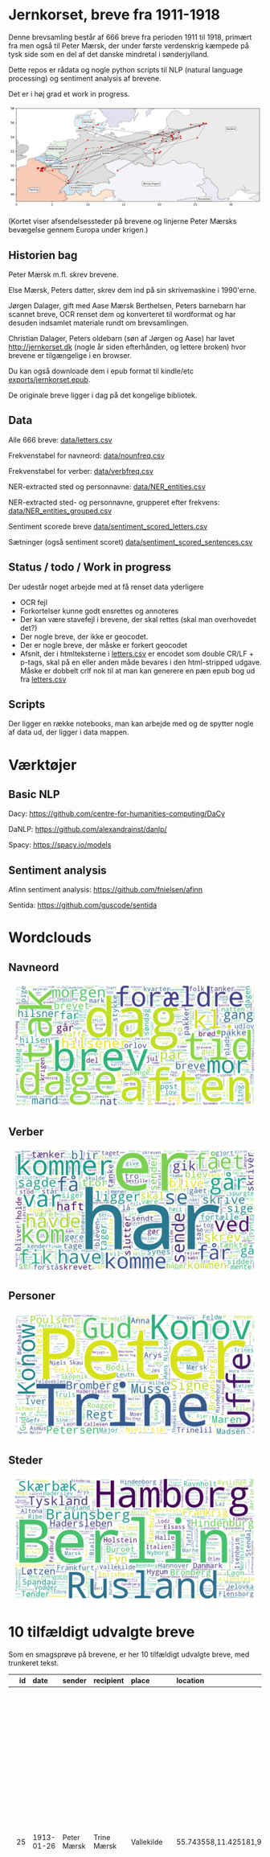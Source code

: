 # Jernkorset, breve fra 1911-1918

Denne brevsamling består af 666 breve fra perioden 1911 til 1918, primært fra men også til Peter Mærsk, der under første verdenskrig kæmpede på tysk side som en del af det danske mindretal i sønderjylland.

Dette repos er rådata og nogle python scripts til NLP (natural language processing) og sentiment analysis af brevene.

Det er i høj grad et work in progress.

![Kort med breve forbundet af linjer](images/letters_connected.png)

(Kortet viser afsendelsessteder på brevene og linjerne Peter Mærsks bevægelse gennem Europa under krigen.)

## Historien bag

Peter Mærsk m.fl. skrev brevene.

Else Mærsk, Peters datter, skrev dem ind på sin skrivemaskine i 1990'erne.

Jørgen Dalager, gift med Aase Mærsk Berthelsen, Peters barnebarn har scannet breve, OCR renset dem og konverteret til wordformat og har desuden indsamlet materiale rundt om brevsamlingen.

Christian Dalager, Peters oldebarn (søn af Jørgen og Aase) har lavet http://jernkorset.dk (nogle år siden efterhånden, og lettere broken) hvor brevene er tilgængelige i en browser.

Du kan også downloade dem i epub format til kindle/etc [exports/jernkorset.epub](exports/jernkorset.epub).

De originale breve ligger i dag på det kongelige bibliotek.

## Data

Alle 666 breve: [data/letters.csv](data/letters.csv)

Frekvenstabel for navneord: [data/nounfreq.csv](data/nounfreq.csv)

Frekvenstabel for verber: [data/verbfreq.csv](data/verbfreq.csv)

NER-extracted sted og personnavne: [data/NER_entities.csv](data/NER_entities.csv)

NER-extracted sted- og personnavne, grupperet efter frekvens: [data/NER_entities_grouped.csv](data/NER_entities_grouped.csv)

Sentiment scorede breve [data/sentiment_scored_letters.csv](data/sentiment_scored_letters.csv)

Sætninger (også sentiment scoret) [data/sentiment_scored_sentences.csv](data/sentiment_scored_sentences.csv)

## Status / todo / Work in progress

Der udestår noget arbejde med at få renset data yderligere

- OCR fejl
- Forkortelser kunne godt ensrettes og annoteres
- Der kan være stavefejl i brevene, der skal rettes (skal man overhovedet det?)
- Der nogle breve, der ikke er geocodet.
- Der er nogle breve, der måske er forkert geocodet
- Afsnit, der i htmlteksterne i [letters.csv](data/letters.json) er encodet som double CR/LF + p-tags, skal på en eller anden måde bevares i den html-stripped udgave. Måske er dobbelt crlf nok til at man kan generere en pæn epub bog ud fra [letters.csv](data/letters.csv)

## Scripts

Der ligger en række notebooks, man kan arbejde med og de spytter nogle af data ud, der ligger i data mappen.

# Værktøjer

## Basic NLP

Dacy: https://github.com/centre-for-humanities-computing/DaCy

DaNLP: https://github.com/alexandrainst/danlp/

Spacy: https://spacy.io/models

## Sentiment analysis

Afinn sentiment analysis: https://github.com/fnielsen/afinn

Sentida: https://github.com/guscode/sentida

# Wordclouds

## Navneord

![navneord](images/nouncloud.png)

## Verber

![verber](images/verbcloud.png)

## Personer

![personer](images/PERcloud.png)

## Steder

![steder](images/LOCcloud.png)

# 10 tilfældigt udvalgte breve

Som en smagsprøve på brevene, er her 10 tilfældigt udvalgte breve, med trunkeret tekst.

|  id | date       | sender      | recipient   | place                         | location                | text                                                                                                                                                                                                                                                                                                                                                                                                                                                                                                                       |
| --: | :--------- | :---------- | :---------- | :---------------------------- | :---------------------- | :------------------------------------------------------------------------------------------------------------------------------------------------------------------------------------------------------------------------------------------------------------------------------------------------------------------------------------------------------------------------------------------------------------------------------------------------------------------------------------------------------------------------- |
|  25 | 1913-01-26 | Peter Mærsk | Trine Mærsk | Vallekilde                    | 55.743558,11.425181,9   | Min kære lille Trine! Tak for brevet. Nej, det kom slet ikke for tidlig. Jeg er altid så glad ved at hore fra Jer derhjemme. Min første nyhed er nu ikke så glædelig. Det er næmlig at mine papirer er kommen hjem igen fra Altona. Og at de ikke vilde have mig. Der må jo være en der synes jeg skulde lidt længere bort. Så nu er det jo, om jeg ikke får Torn at se. Jeg skal jo hjem på Session i Foråret, blot de så ikke tager mig i 3 år. Men vi vil jo dog ikke håbe det. Ja den gamle er kommen hertil. Og [...] |
|  43 | 1914-01-31 | Peter Mærsk | Mor og far  | Løtzen (Gizycko)              | 54.036405,21.7667341,7  | Kære Forældre. Ja I kan vel nok mærke at vi begynder at få lidt mere tid, da jeg ofte skriver om Lørdagen. Jeg har jo ikke fået Jer brev endnu, men derfor kan jeg jo godt skrive lidt forud, og fortælle lidt om den store fødselsdag. Om eftermiddagen havde vi først fætterspisning, som var rigtig godt, men så pokkers lidt. Derefter gik vi i Konkordia og der gik festen rigtig løs: Der var en stor Statue af Kejseren opstilt i baggrunden på Scenen, og ved begge sider stod der 5 Soldater, og idet tæppe [...] |
|  67 | 1914-06-14 | Peter Mærsk | Mor og far  | Arys (Orzysz)                 | 53.80989,21.9473,6      | Kære Forældre! Tak for pakken og brevet i går. Pakken fik jeg dagen før jeg kom her hen; men jeg stoppede hele pakken i Kogeapparatet, det kunde udmærket gå. Og den er jo god her, for alting er jo doppelt så dyrt her som i Løtzen. Og man kan jo ikke have så meget på oplag, da vi jo ingen Skab har. Vi ligger I8o mand i en hel ny hestestald, hvor vi bliver liggende til den 19, så kommer vi i de rigtige barakker. Men vi vilde næsten hellere blive liggende her, hvor vi er, da det er så lyst og lufti [...] |
|  90 | 1914-09-03 | Peter Mærsk | Mor og far  | Willenberg = Wielbark         | 53.3981483,20.9457569,7 | Kære Forældre. Jeg er sund og rask og helt godt tilpas, jeg har været lidt forkølet i de sidste dage; men nu er det bedre. Jeg har ikke kunnet skrive, da der ingen postforbindelse var; men i dag går der en. Vi ligger tæt ved Allenstein og har slået Russen og taget 10.000 til fange. Hvor længe det hele varer, er jo ikke godt at vide, men Gud give at det snart var ende. I det hele har vi kun været i Ilden tre gange (jeg een gang). Det har været en streng tid de sidste 14 dage, nu siden vi har vund [...] |
| 182 | 1915-08-04 | Peter Mærsk | Mor og far  | Branusberg (Braniewo, Poland) | 54.3797128,19.8200536,5 | Kære Forældre! Tak for pakken igår og brevene og for pakken i dag med Dril-jakken. Den store pakke kom lige tilpas, jeg havde lige op-spist og snakkede om, at nu skulde jeg nok til at leve ved tørt brød, men lille Mor kan altid træffe det. Driljakken har jeg lige syet Gefr.bånd i, og nu har jeg den på, sidder ude i haven i den dejligste Aftenstund og skriver; men det begynder allerede at blive mørk. Jeg er for det meste alene nu, jeg kan ingen rigtig venner træffe mere. Dem der er her som endnu [...]  |
| 389 | 1917-01-20 | Peter Mærsk | Trine Mærsk | Feldbach (Feldburg)           | 47.5359044,7.2649707,8  | Min egen Pige ! Tak for dit Brev i dag. Jeg vilde ellers ikke skrive til dig i aften; men nu er jeg lige ved det, og du skal jo nu helst have en lille Hilsen hver gang jeg tager et stykke Papir og Kovert. Du mente alle de andre kunde sagtens, de havde deres Kæreste så tæt ved, at de kunde tage hen og se til dem. Ja men hvad så dem som har mistet dem for altid. Ja jeg ved jo også nok, at du er på samme mening som jeg, at vi må være glade og taknæmlige, for det vi har det, som vi har det. Jeg tror [...] |
| 425 | 1917-04-02 | Peter Mærsk | Mor og far  | Feldbach (Feldburg)           | 47.5359044,7.2649707,8  | Kære Forældre! Tak for Eders Brev idag, og for to Pakker, de kom jo lige passende til Påske. Jeg har det ellers rigtig gcdt, vi er bægge sunde og raske. I skriver, at I ikke rigtig kan forstå det, at det ikke er Feldw. Mor, der har skikket Kassen tilbage. Jo det er rigtignok en Svigerinde, der er der, hendes Mand er falden; men det var dog kun 8 - 14 dage, hun havde været der. I dag var der en omvæltning igen. En høj Herre fra Gen.Kom. kom og vilde se understaben, og ham fra Marne og Christian M [...] |
| 589 | 1918-03-29 | Peter Mærsk | Mor og far  | Noyon (eller der omkring)     | 49.582413,3.0032579,9   | Poststempel 30. 3. 18. Kære Forældre! En lille Hilsen før jeg går til ro. Jeg har arbejdet hele dagen med at sende Post tilbage fra Komp. af døde - sårede - savnede - ja ikke så godt et arbejde. Jeg tænkte på - hvormeget sorg bereder man dem ikke ved at skrive på Brevene og Pakkerne "død" eller "falden". Vil I ikke undskylde mig hos Morbror Peter at jeg ikke har skrevet før - det har været mig udmulig. Vil I så sige min Trine, om hun vil sende min "Hårdbørste" som jeg sendte hjem. Mange Hilsener [...] |
| 635 | 1918-06-27 | Peter Mærsk | Mor og far  | Vauxcere                      | 49.3407122,3.6371609,12 | Kære Forældre! Tak for Eders to Breve igår og et idag. Det er da godt, at alt er kommen an. Men Kaffe kan jeg ikke få mere, lille Mor. Ellers er alt ved det gamle, vi har det helt godt efter forholdene. Mere i morgen, Posten går af nu. Mange kærlige Hilsener Eders taknæmlige Peter. [...]                                                                                                                                                                                                                           |
| 638 | 1918-07-04 | Peter Mærsk | Mor og far  | Vauxcere                      | 49.3407122,3.6371609,12 | Kære Forældre ! Tak for Pakken idag med Sæbe og Tvebakker, dem må du nok sende mere af, lille Mor. De er helt udmærket at have med i Lommen, er i min Taske på Cyklen, når man er undervejs. Du skriver, at det er sært, at Sukkeret ikke kommer an til Tante Maren. Ja har I ikke fået en lille Sæk med Würfelsukker i, som jeg har sendt af fra Saint du Nord ? Det kunde vel være en 9 Pund, og jeg bad Trine om at give så meget til, at det blev 10, da Konow og jeg har taget lidt deraf, da vi havde slet ikk [...] |
